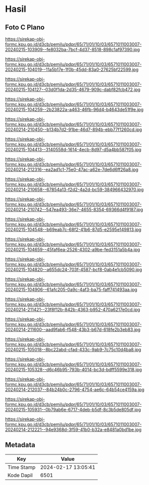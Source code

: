 # Hasil

## Foto C Plano

https://sirekap-obj-formc.kpu.go.id/d3cb/pemilu/pdpr/65/71/01/10/03/6571011003007-20240215-103909--fe8032ba-7bcf-4d37-8518-898c1af97390.jpg

https://sirekap-obj-formc.kpu.go.id/d3cb/pemilu/pdpr/65/71/01/10/03/6571011003007-20240215-104019--11a5b17e-1f0b-45dd-83a0-27625bf22599.jpg

https://sirekap-obj-formc.kpu.go.id/d3cb/pemilu/pdpr/65/71/01/10/03/6571011003007-20240215-104127--03d0f1da-2d35-4679-909c-dabf82fcb472.jpg

https://sirekap-obj-formc.kpu.go.id/d3cb/pemilu/pdpr/65/71/01/10/03/6571011003007-20240215-104259--2b23822a-a463-46fb-96d4-b4643de51f9e.jpg

https://sirekap-obj-formc.kpu.go.id/d3cb/pemilu/pdpr/65/71/01/10/03/6571011003007-20240214-210450--b134b7d2-91be-46d7-894b-ebb77f1260cd.jpg

https://sirekap-obj-formc.kpu.go.id/d3cb/pemilu/pdpr/65/71/01/10/03/6571011003007-20240215-104413--3140558d-1614-4ecb-8d97-d5a4bb587f05.jpg

https://sirekap-obj-formc.kpu.go.id/d3cb/pemilu/pdpr/65/71/01/10/03/6571011003007-20240214-212316--ea2ad1c1-75e0-47ac-a62e-7de6d6ff26a8.jpg

https://sirekap-obj-formc.kpu.go.id/d3cb/pemilu/pdpr/65/71/01/10/03/6571011003007-20240214-210658--67854a13-f2d2-4a2d-bc59-384966432970.jpg

https://sirekap-obj-formc.kpu.go.id/d3cb/pemilu/pdpr/65/71/01/10/03/6571011003007-20240214-210742--547ea493-36e7-4655-8354-69366d4f9187.jpg

https://sirekap-obj-formc.kpu.go.id/d3cb/pemilu/pdpr/65/71/01/10/03/6571011003007-20240215-104548--b69eab7c-68f2-41b6-87d5-e2595e149813.jpg

https://sirekap-obj-formc.kpu.go.id/d3cb/pemilu/pdpr/65/71/01/10/03/6571011003007-20240215-104659--45faf6ea-2526-4302-a9be-fed3151a5b4a.jpg

https://sirekap-obj-formc.kpu.go.id/d3cb/pemilu/pdpr/65/71/01/10/03/6571011003007-20240215-104820--a655dc24-703f-4587-bcf8-0ab4e1cb5090.jpg

https://sirekap-obj-formc.kpu.go.id/d3cb/pemilu/pdpr/65/71/01/10/03/6571011003007-20240215-104906--61afc205-0a9c-4af3-ba75-faff741493aa.jpg

https://sirekap-obj-formc.kpu.go.id/d3cb/pemilu/pdpr/65/71/01/10/03/6571011003007-20240214-211421--23f8f12b-842b-4363-b952-470a6217e0cd.jpg

https://sirekap-obj-formc.kpu.go.id/d3cb/pemilu/pdpr/65/71/01/10/03/6571011003007-20240214-211600--aad9fab6-f548-43b3-b67d-618fe2b3eb83.jpg

https://sirekap-obj-formc.kpu.go.id/d3cb/pemilu/pdpr/65/71/01/10/03/6571011003007-20240215-105018--8bc22abd-cfad-433c-9ab9-7c75c10d4ba8.jpg

https://sirekap-obj-formc.kpu.go.id/d3cb/pemilu/pdpr/65/71/01/10/03/6571011003007-20240215-105328--d6c46b95-793b-4014-bc3d-bdff5599e318.jpg

https://sirekap-obj-formc.kpu.go.id/d3cb/pemilu/pdpr/65/71/01/10/03/6571011003007-20240214-212037--84b24b0c-2796-4754-ae6c-64b54ce4159a.jpg

https://sirekap-obj-formc.kpu.go.id/d3cb/pemilu/pdpr/65/71/01/10/03/6571011003007-20240215-105931--0b79ab6e-6717-4deb-b5df-8c3b5de805df.jpg

https://sirekap-obj-formc.kpu.go.id/d3cb/pemilu/pdpr/65/71/01/10/03/6571011003007-20240214-212221--94e9368d-3f59-41b0-b32a-e8481a0bd1be.jpg


## Metadata

| Key        | Value               |
| ---------- | ------------------- |
| Time Stamp | 2024-02-17 13:05:41 |
| Kode Dapil | 6501                |



